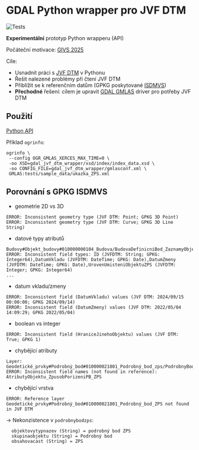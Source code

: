 # GDAL Python wrapper pro JVF DTM

![Tests](https://github.com/ctu-geoforall-lab/gdal-jvf-dtm-wrapper/actions/workflows/test_wrapper.yml/badge.svg)

**Experimentální** prototyp Python wrapperu (API)

Počáteční motivace: [GIVS 2025](https://tinyurl.com/givs2025-landa)

Cíle:

- Usnadnit práci s [JVF DTM](https://cuzk.gov.cz/DMVS/JVF-DTM.aspx) v
  Pythonu
- Řešit nalezené problémy při čtení JVF DTM
- Přiblížit se k referenčním datům (GPKG poskytované
  [ISDMVS](https://dmvs.cuzk.gov.cz/portal))
- **Přechodné** řešení: cílem je upravit [GDAL
  GMLAS](https://gdal.org/en/stable/drivers/vector/gmlas.html) driver
  pro potřeby JVF DTM

## Použití

[Python API](./docs/notebooks/usage.ipynb)

Příklad `ogrinfo`:

```
ogrinfo \
 --config OGR_GMLAS_XERCES_MAX_TIME=0 \
 -oo XSD=gdal_jvf_dtm_wrapper/xsd/index/index_data.xsd \
 -oo CONFIG_FILE=gdal_jvf_dtm_wrapper/gmlasconf.xml \
 GMLAS:tests/sample_data/ukazka_ZPS.xml
```

## Porovnání s GPKG ISDMVS

- geometrie 2D vs 3D

```
ERROR: Inconsistent geometry type (JVF DTM: Point; GPKG 3D Point)
ERROR: Inconsistent geometry type (JVF DTM: Curve; GPKG 3D Line String)
```

- datové typy atributů

```
Budovy#Objekt_budovy#010000000104_Budova/BudovaDefinicniBod_ZaznamyObjektu_ZaznamObjektu
ERROR: Inconsistent field types: ID (JVFDTM: String; GPKG: Integer64),DatumVkladu (JVFDTM: DateTime; GPKG: Date),DatumZmeny (JVFDTM: DateTime; GPKG: Date),UrovenUmisteniObjektuZPS (JVFDTM: Integer; GPKG: Integer64)
...
```


- datum vkladu/zmeny

```
ERROR: Inconsistent field (DatumVkladu) values (JVF DTM: 2024/09/15 00:00:00; GPKG 2024/09/14)
ERROR: Inconsistent field (DatumZmeny) values (JVF DTM: 2022/05/04 14:09:29; GPKG 2022/05/04)
```

- boolean vs integer

```
ERROR: Inconsistent field (HraniceJinehoObjektu) values (JVF DTM: True; GPKG 1)
```

- chybějící atributy

```
Layer: Geodetické_prvky#Podrobný_bod#010000021801_Podrobný_bod_zps/PodrobnyBodZPS_ZaznamyObjektu_ZaznamObjektu
ERROR: Inconsistent field names (not found in reference): AtributyObjektu_ZpusobPorizeniPB_ZPS
```

- chybějící vrstva

```
ERROR: Reference layer Geodetické_prvky#Podrobný_bod#010000021801_Podrobný_bod_ZPS not found in JVF DTM
```

-> Nekonzistence v `podrobnybodzps`: 

```
  objektovytypnazev (String) = podrobný bod ZPS
  skupinaobjektu (String) = Podrobný bod
  obsahovacast (String) = ZPS
```
